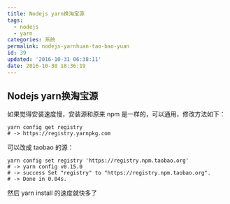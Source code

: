 ```yaml
---
title: Nodejs yarn换淘宝源
tags:
  - nodejs
  - yarn
categories: 系统
permalink: nodejs-yarnhuan-tao-bao-yuan
id: 39
updated: '2016-10-31 06:38:11'
date: 2016-10-30 18:36:19
---
```


## Nodejs yarn换淘宝源

如果觉得安装速度慢，安装源和原来 npm 是一样的，可以通用，修改方法如下：
```shell
yarn config get registry
# -> https://registry.yarnpkg.com
```
可以改成 taobao 的源：
```shell
yarn config set registry 'https://registry.npm.taobao.org'
# -> yarn config v0.15.0
# -> success Set "registry" to "https://registry.npm.taobao.org".
# -> Done in 0.04s.
````
然后 yarn install 的速度就快多了
